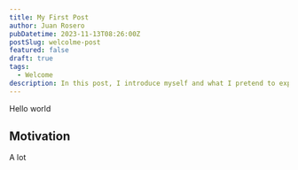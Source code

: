 ```yaml
---
title: My First Post
author: Juan Rosero
pubDatetime: 2023-11-13T08:26:00Z
postSlug: welcolme-post
featured: false
draft: true
tags:
  - Welcome
description: In this post, I introduce myself and what I pretend to expresss throught this medium
---
```


Hello world

## Motivation

A lot
